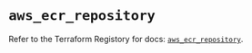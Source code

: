 # `aws_ecr_repository`

Refer to the Terraform Registory for docs: [`aws_ecr_repository`](https://registry.terraform.io/providers/hashicorp/aws/5.10.0/docs/resources/ecr_repository).
